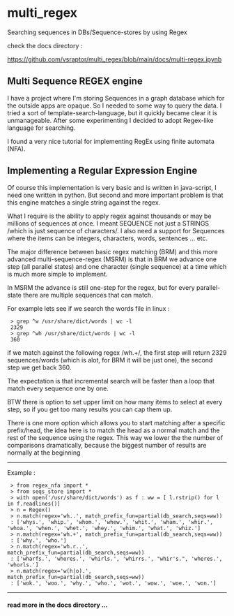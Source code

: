 # multi_regex
Searching sequences in DBs/Sequence-stores by using Regex

check the docs directory :

https://github.com/vsraptor/multi_regex/blob/main/docs/multi-regex.ipynb

## Multi Sequence REGEX engine

I have a project where I'm storing Sequences in a graph database which for the outside apps are opaque. So I needed to some way to query the data. I tried a sort of template-search-language, but it quickly became clear it is unmanageable. After some experimenting I decided to adopt Regex-like language for searching.

I found a very nice tutorial for implementing RegEx using finite automata (NFA).

## Implementing a Regular Expression Engine

Of course this implementation is very basic and is written in java-script, I need one written in python. But second and more important problem is that this engine matches a single string against the regex.

What I require is the ability to apply regex against thousands or may be millions of sequences at once. I meant SEQUENCE not just a STRINGS /which is just sequence of characters/. I also need a support for Sequences where the items can be integers, characters, words, sentences ... etc.

The major difference between basic regex matching (BRM) and this more advanced multi-sequence-regex (MSRM) is that in BRM we advance one step (all parallel states) and one character (single sequence) at a time which is much more simple to implement.

In MSRM the advance is still one-step for the regex, but for every parallel-state there are multiple sequences that can match.

For example lets see if we search the words file in linux :

     > grep ^w /usr/share/dict/words | wc -l
     2329
     > grep ^wh /usr/share/dict/words | wc -l
     360

if we match against the following regex /wh.+/, the first step will return 2329 sequences/words (which is alot, for BRM it will be just one), the second step we get back 360.

The expectation is that incremental search will be faster than a loop that match every sequence one by one.

BTW there is option to set upper limit on how many items to select at every step, so if you get too many results you can cap them up.

There is one more option which allows you to start matching after a specific prefix/head, the idea here is to match the head as a normal match and the rest of the sequence using the regex. This way we lower the the number of comparisons dramatically, because the biggest number of results are normally at the beginning

----

Example :

     > from regex_nfa import * 
     > from seqs_store import *
     > with open('/usr/share/dict/words') as f : ww = [ l.rstrip() for l in f.readlines()]                                                                                
     > n = Regex()
     > n.match(regex='wh..', match_prefix_fun=partial(db_search,seqs=ww))   
     : ['whys.', 'whip.', 'whom.', 'whew.', 'whit.', 'wham.', 'whir.', 'whoa.', 'when.', 'whet.', 'whey.', 'whim.', 'what.', 'whiz.']
     > n.match(regex='wh.+', match_prefix_fun=partial(db_search,seqs=ww))                                                                                                 
     : ['why.', 'who.']
     > n.match(regex='wh.r..', match_prefix_fun=partial(db_search,seqs=ww))                                                                                               
     : ['wharfs.', 'whores.', 'whirls.', 'whirrs.', "whir's.", 'wheres.', 'whorls.']
     > n.match(regex='w(h|o).', match_prefix_fun=partial(db_search,seqs=ww))                                                                                              
     : ['wok.', 'woo.', 'why.', 'who.', 'wot.', 'wow.', 'woe.', 'won.']



----

#### read more in the docs directory ...
